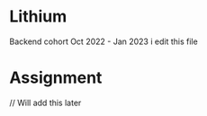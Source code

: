 # Lithium
Backend cohort Oct 2022 - Jan 2023
i edit this file


# Assignment
// Will add this later

